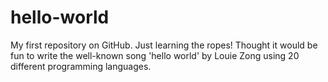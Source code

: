 # hello-world
My first repository on GitHub. Just learning the ropes! Thought it would be fun to write the well-known song 'hello world' by Louie Zong using 20 different programming languages.

